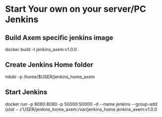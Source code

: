 # Start Your own on your server/PC Jenkins

## Build Axem specific jenkins image
docker build -t jenkins_axem:v1.0.0 .

## Create Jenkins Home folder
mkdir -p /home/$USER/jenkins_home_axem

## Start Jenkins
docker run -p 8080:8080 -p 50000:50000 -d --name jenkins --group-add $(stat -c '%g' /var/run/docker.sock) -v /var/run/docker.sock:/var/run/docker.sock -v /home/$USER/jenkins_home_axem:/var/jenkins_home jenkins_axem:v1.0.0



